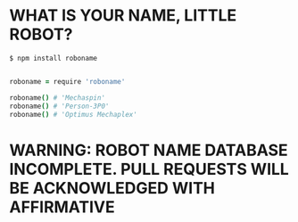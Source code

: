 # WHAT IS YOUR NAME, LITTLE ROBOT?

```
$ npm install roboname
```

```coffeescript

roboname = require 'roboname'

roboname() # 'Mechaspin'
roboname() # 'Person-3P0'
roboname() # 'Optimus Mechaplex'
```

# WARNING: ROBOT NAME DATABASE INCOMPLETE. PULL REQUESTS WILL BE ACKNOWLEDGED WITH AFFIRMATIVE
